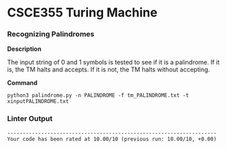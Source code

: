 # CSCE355 Turing Machine

### Recognizing Palindromes

**Description**

The input string of 0 and 1 symbols is tested
to see if it is a palindrome. If it is, the TM halts and accepts. If it is
not, the TM halts without accepting.

**Command**

```
python3 palindrome.py -n PALINDROME -f tm_PALINDROME.txt -t xinputPALINDROME.txt
```

### Linter Output

```
--------------------------------------------------------------------
Your code has been rated at 10.00/10 (previous run: 10.00/10, +0.00)
```
